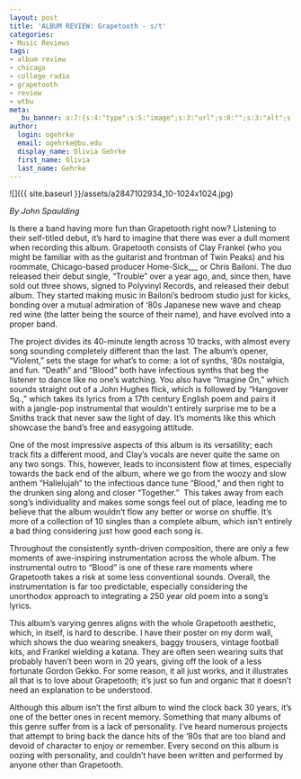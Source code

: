 ```yaml
---
layout: post
title: 'ALBUM REVIEW: Grapetooth - s/t'
categories:
- Music Reviews
tags:
- album review
- chicago
- college radio
- grapetooth
- review
- wtbu
meta:
  _bu_banner: a:7:{s:4:"type";s:5:"image";s:3:"url";s:0:"";s:3:"alt";s:0:"";s:7:"post_id";s:0:"";s:4:"html";s:0:"";s:8:"position";s:12:"contentWidth";s:7:"caption";s:0:"";}
author:
  login: ogehrke
  email: ogehrke@bu.edu
  display_name: Olivia Gehrke
  first_name: Olivia
  last_name: Gehrke
---
```

![]({{ site.baseurl }}/assets/a2847102934_10-1024x1024.jpg)

_By John Spaulding_

Is there a band having more fun than Grapetooth right now? Listening to their self-titled debut, it’s hard to imagine that there was ever a dull moment when recording this album. Grapetooth consists of Clay Frankel (who you might be familiar with as the guitarist and frontman of Twin Peaks) and his roommate, Chicago-based producer Home-Sick_,_ or Chris Bailoni. The duo released their debut single, “Trouble” over a year ago, and, since then, have sold out three shows, signed to Polyvinyl Records, and released their debut album. They started making music in Bailoni’s bedroom studio just for kicks, bonding over a mutual admiration of ‘80s Japanese new wave and cheap red wine (the latter being the source of their name), and have evolved into a proper band.

The project divides its 40-minute length across 10 tracks, with almost every song sounding completely different than the last. The album’s opener, “Violent,” sets the stage for what’s to come: a lot of synths, ‘80s nostalgia, and fun. “Death” and “Blood” both have infectious synths that beg the listener to dance like no one’s watching. You also have “Imagine On,” which sounds straight out of a John Hughes flick, which is followed by “Hangover Sq.,” which takes its lyrics from a 17th century English poem and pairs it with a jangle-pop instrumental that wouldn’t entirely surprise me to be a Smiths track that never saw the light of day. It’s moments like this which showcase the band’s free and easygoing attitude.

One of the most impressive aspects of this album is its versatility; each track fits a different mood, and Clay’s vocals are never quite the same on any two songs. This, however, leads to inconsistent flow at times, especially towards the back end of the album, where we go from the woozy and slow anthem “Hallelujah” to the infectious dance tune “Blood,” and then right to the drunken sing along and closer “Together.”  This takes away from each song’s individuality and makes some songs feel out of place, leading me to believe that the album wouldn’t flow any better or worse on shuffle. It’s more of a collection of 10 singles than a complete album, which isn’t entirely a bad thing considering just how good each song is.

Throughout the consistently synth-driven composition, there are only a few moments of awe-inspiring instrumentation across the whole album. The instrumental outro to “Blood” is one of these rare moments where Grapetooth takes a risk at some less conventional sounds. Overall, the instrumentation is far too predictable, especially considering the unorthodox approach to integrating a 250 year old poem into a song’s lyrics.

This album’s varying genres aligns with the whole Grapetooth aesthetic, which, in itself, is hard to describe. I have their poster on my dorm wall, which shows the duo wearing sneakers, baggy trousers, vintage football kits, and Frankel wielding a katana. They are often seen wearing suits that probably haven’t been worn in 20 years, giving off the look of a less fortunate Gordon Gekko. For some reason, it all just works, and it illustrates all that is to love about Grapetooth; it’s just so fun and organic that it doesn’t need an explanation to be understood.

Although this album isn’t the first album to wind the clock back 30 years, it’s one of the better ones in recent memory. Something that many albums of this genre suffer from is a lack of personality. I’ve heard numerous projects that attempt to bring back the dance hits of the ‘80s that are too bland and devoid of character to enjoy or remember. Every second on this album is oozing with personality, and couldn’t have been written and performed by anyone other than Grapetooth.